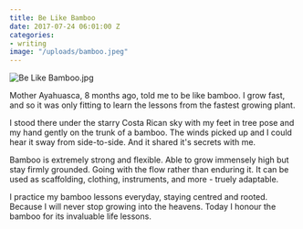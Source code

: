 ```yaml
---
title: Be Like Bamboo
date: 2017-07-24 06:01:00 Z
categories:
- writing
image: "/uploads/bamboo.jpeg"
---
```


![Be Like Bamboo.jpg](/uploads/Be%20Like%20Bamboo.jpg)

Mother Ayahuasca, 8 months ago, told me to be like bamboo. I grow fast, and so it was only fitting to learn the lessons from the fastest growing plant.

I stood there under the starry Costa Rican sky with my feet in tree pose and my hand gently on the trunk of a bamboo. The winds picked up and I could hear it sway from side-to-side. And it shared it's secrets with me.

Bamboo is extremely strong and flexible. Able to grow immensely high but stay firmly grounded. Going with the flow rather than enduring it. It can be used as scaffolding, clothing, instruments, and more - truely adaptable.

I practice my bamboo lessons everyday, staying centred and rooted. Because I will never stop growing into the heavens. Today I honour the bamboo for its invaluable life lessons.